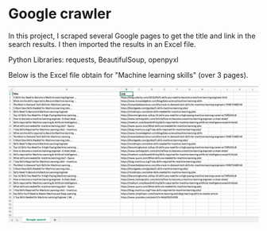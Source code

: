 # Google crawler
In this project, I scraped several Google pages to get the title and link in the search results. I then imported the results in an Excel file. <br>

Python Libraries: requests, BeautifulSoup, openpyxl <br>

Below is the Excel file obtain for "Machine learning skills" (over 3 pages). <br>

![Example](img/example.png)
 
